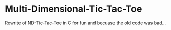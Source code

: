 # Multi-Dimensional-Tic-Tac-Toe
Rewrite of ND-Tic-Tac-Toe in C for fun and becuase the old code was bad...
